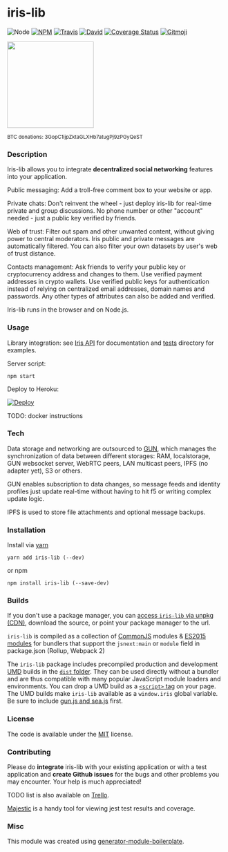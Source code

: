 # iris-lib

![Node](https://img.shields.io/node/v/iris-lib.svg?style=flat-square)
[![NPM](https://img.shields.io/npm/v/iris-lib.svg?style=flat-square)](https://www.npmjs.com/package/iris-lib)
[![Travis](https://img.shields.io/travis/irislib/iris-lib/master.svg?style=flat-square)](https://travis-ci.org/irislib/iris-lib)
[![David](https://img.shields.io/david/irislib/iris-lib.svg?style=flat-square)](https://david-dm.org/irislib/iris-lib)
[![Coverage Status](https://img.shields.io/coveralls/irislib/iris-lib.svg?style=flat-square)](https://coveralls.io/github/irislib/iris-lib)
[![Gitmoji](https://img.shields.io/badge/gitmoji-%20😜%20😍-FFDD67.svg?style=flat-square)](https://gitmoji.carloscuesta.me/)

<a href="https://opencollective.com/iris-social/donate" target="_blank"><img src="https://opencollective.com/iris-social/donate/button@2x.png?color=blue" width=200 /></a>

<p><sub>BTC donations: 3GopC1ijpZktaGLXHb7atugPj9zPGyQeST</sub></p>

### Description
Iris-lib allows you to integrate __decentralized social networking__ features into your application.

Public messaging: Add a troll-free comment box to your website or app.

Private chats: Don't reinvent the wheel - just deploy iris-lib for real-time private and group discussions. No phone number or other "account" needed - just a public key verified by friends.

Web of trust: Filter out spam and other unwanted content, without giving power to central moderators. Iris public and private messages are automatically filtered. You can also filter your own datasets by user's web of trust distance.

Contacts management: Ask friends to verify your public key or cryptocurrency address and changes to them. Use verified payment addresses in crypto wallets. Use verified public keys for authentication instead of relying on centralized email addresses, domain names and passwords. Any other types of attributes can also be added and verified.

Iris-lib runs in the browser and on Node.js.

### Usage
Library integration: see [Iris API](http://docs.iris.to/) for documentation and [tests](https://github.com/irislib/iris-lib/tree/master/__tests__) directory for examples.

Server script:

`npm start`

Deploy to Heroku:

[![Deploy](https://www.herokucdn.com/deploy/button.svg)](https://heroku.com/deploy?template=https://github.com/irislib/iris-lib)

TODO: docker instructions

### Tech
Data storage and networking are outsourced to [GUN](https://github.com/amark/gun), which manages the synchronization of data between different storages: RAM, localstorage, GUN websocket server, WebRTC peers, LAN multicast peers, IPFS (no adapter yet), S3 or others.

GUN enables subscription to data changes, so message feeds and identity profiles just update real-time without having to hit f5 or writing complex update logic.

IPFS is used to store file attachments and optional message backups.

### Installation

Install via [yarn](https://github.com/yarnpkg/yarn)

	yarn add iris-lib (--dev)

or npm

	npm install iris-lib (--save-dev)

### Builds

If you don't use a package manager, you can [access `iris-lib` via unpkg (CDN)](https://unpkg.com/iris-lib/), download the source, or point your package manager to the url.

`iris-lib` is compiled as a collection of [CommonJS](http://webpack.github.io/docs/commonjs.html) modules & [ES2015 modules](http://www.2ality.com/2014/09/es6-modules-final.html) for bundlers that support the `jsnext:main` or `module` field in package.json (Rollup, Webpack 2)

The `iris-lib` package includes precompiled production and development [UMD](https://github.com/umdjs/umd) builds in the [`dist` folder](https://unpkg.com/iris-lib/dist/). They can be used directly without a bundler and are thus compatible with many popular JavaScript module loaders and environments. You can drop a UMD build as a [`<script>` tag](https://unpkg.com/iris-lib) on your page. The UMD builds make `iris-lib` available as a `window.iris` global variable. Be sure to include [gun.js and sea.js](https://github.com/amark/gun) first.

### License

The code is available under the [MIT](LICENSE) license.

### Contributing

Please do **integrate** iris-lib with your existing application or with a test application and **create Github issues** for the bugs and other problems you may encounter. Your help is much appreciated!

TODO list is also available on [Trello](https://trello.com/b/8qUutkmP/iris).

[Majestic](https://github.com/Raathigesh/majestic) is a handy tool for viewing jest test results and coverage.

### Misc

This module was created using [generator-module-boilerplate](https://github.com/duivvv/generator-module-boilerplate).
